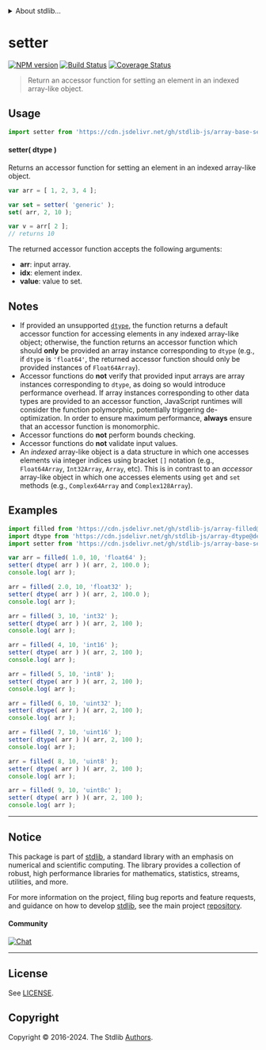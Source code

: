 <!--

@license Apache-2.0

Copyright (c) 2022 The Stdlib Authors.

Licensed under the Apache License, Version 2.0 (the "License");
you may not use this file except in compliance with the License.
You may obtain a copy of the License at

   http://www.apache.org/licenses/LICENSE-2.0

Unless required by applicable law or agreed to in writing, software
distributed under the License is distributed on an "AS IS" BASIS,
WITHOUT WARRANTIES OR CONDITIONS OF ANY KIND, either express or implied.
See the License for the specific language governing permissions and
limitations under the License.

-->


<details>
  <summary>
    About stdlib...
  </summary>
  <p>We believe in a future in which the web is a preferred environment for numerical computation. To help realize this future, we've built stdlib. stdlib is a standard library, with an emphasis on numerical and scientific computation, written in JavaScript (and C) for execution in browsers and in Node.js.</p>
  <p>The library is fully decomposable, being architected in such a way that you can swap out and mix and match APIs and functionality to cater to your exact preferences and use cases.</p>
  <p>When you use stdlib, you can be absolutely certain that you are using the most thorough, rigorous, well-written, studied, documented, tested, measured, and high-quality code out there.</p>
  <p>To join us in bringing numerical computing to the web, get started by checking us out on <a href="https://github.com/stdlib-js/stdlib">GitHub</a>, and please consider <a href="https://opencollective.com/stdlib">financially supporting stdlib</a>. We greatly appreciate your continued support!</p>
</details>

# setter

[![NPM version][npm-image]][npm-url] [![Build Status][test-image]][test-url] [![Coverage Status][coverage-image]][coverage-url] <!-- [![dependencies][dependencies-image]][dependencies-url] -->

> Return an accessor function for setting an element in an indexed array-like object.

<!-- Section to include introductory text. Make sure to keep an empty line after the intro `section` element and another before the `/section` close. -->

<section class="intro">

</section>

<!-- /.intro -->

<!-- Package usage documentation. -->



<section class="usage">

## Usage

```javascript
import setter from 'https://cdn.jsdelivr.net/gh/stdlib-js/array-base-setter@deno/mod.js';
```

#### setter( dtype )

Returns an accessor function for setting an element in an indexed array-like object.

```javascript
var arr = [ 1, 2, 3, 4 ];

var set = setter( 'generic' );
set( arr, 2, 10 );

var v = arr[ 2 ];
// returns 10
```

The returned accessor function accepts the following arguments:

-   **arr**: input array.
-   **idx**: element index.
-   **value**: value to set.

</section>

<!-- /.usage -->

<!-- Package usage notes. Make sure to keep an empty line after the `section` element and another before the `/section` close. -->

<section class="notes">

## Notes

-   If provided an unsupported [`dtype`][@stdlib/array/dtypes], the function returns a default accessor function for accessing elements in any indexed array-like object; otherwise, the function returns an accessor function which should **only** be provided an array instance corresponding to `dtype` (e.g., if `dtype` is `'float64'`, the returned accessor function should only be provided instances of `Float64Array`).
-   Accessor functions do **not** verify that provided input arrays are array instances corresponding to `dtype`, as doing so would introduce performance overhead. If array instances corresponding to other data types are provided to an accessor function, JavaScript runtimes will consider the function polymorphic, potentially triggering de-optimization. In order to ensure maximum performance, **always** ensure that an accessor function is monomorphic.
-   Accessor functions do **not** perform bounds checking.
-   Accessor functions do **not** validate input values.
-   An _indexed_ array-like object is a data structure in which one accesses elements via integer indices using bracket `[]` notation (e.g., `Float64Array`, `Int32Array`, `Array`, etc). This is in contrast to an _accessor_ array-like object in which one accesses elements using `get` and `set` methods (e.g., `Complex64Array` and `Complex128Array`).

</section>

<!-- /.notes -->

<!-- Package usage examples. -->

<section class="examples">

## Examples

<!-- eslint no-undef: "error" -->

```javascript
import filled from 'https://cdn.jsdelivr.net/gh/stdlib-js/array-filled@deno/mod.js';
import dtype from 'https://cdn.jsdelivr.net/gh/stdlib-js/array-dtype@deno/mod.js';
import setter from 'https://cdn.jsdelivr.net/gh/stdlib-js/array-base-setter@deno/mod.js';

var arr = filled( 1.0, 10, 'float64' );
setter( dtype( arr ) )( arr, 2, 100.0 );
console.log( arr );

arr = filled( 2.0, 10, 'float32' );
setter( dtype( arr ) )( arr, 2, 100.0 );
console.log( arr );

arr = filled( 3, 10, 'int32' );
setter( dtype( arr ) )( arr, 2, 100 );
console.log( arr );

arr = filled( 4, 10, 'int16' );
setter( dtype( arr ) )( arr, 2, 100 );
console.log( arr );

arr = filled( 5, 10, 'int8' );
setter( dtype( arr ) )( arr, 2, 100 );
console.log( arr );

arr = filled( 6, 10, 'uint32' );
setter( dtype( arr ) )( arr, 2, 100 );
console.log( arr );

arr = filled( 7, 10, 'uint16' );
setter( dtype( arr ) )( arr, 2, 100 );
console.log( arr );

arr = filled( 8, 10, 'uint8' );
setter( dtype( arr ) )( arr, 2, 100 );
console.log( arr );

arr = filled( 9, 10, 'uint8c' );
setter( dtype( arr ) )( arr, 2, 100 );
console.log( arr );
```

</section>

<!-- /.examples -->

<!-- Section to include cited references. If references are included, add a horizontal rule *before* the section. Make sure to keep an empty line after the `section` element and another before the `/section` close. -->

<section class="references">

</section>

<!-- /.references -->

<!-- Section for related `stdlib` packages. Do not manually edit this section, as it is automatically populated. -->

<section class="related">

</section>

<!-- /.related -->

<!-- Section for all links. Make sure to keep an empty line after the `section` element and another before the `/section` close. -->


<section class="main-repo" >

* * *

## Notice

This package is part of [stdlib][stdlib], a standard library with an emphasis on numerical and scientific computing. The library provides a collection of robust, high performance libraries for mathematics, statistics, streams, utilities, and more.

For more information on the project, filing bug reports and feature requests, and guidance on how to develop [stdlib][stdlib], see the main project [repository][stdlib].

#### Community

[![Chat][chat-image]][chat-url]

---

## License

See [LICENSE][stdlib-license].


## Copyright

Copyright &copy; 2016-2024. The Stdlib [Authors][stdlib-authors].

</section>

<!-- /.stdlib -->

<!-- Section for all links. Make sure to keep an empty line after the `section` element and another before the `/section` close. -->

<section class="links">

[npm-image]: http://img.shields.io/npm/v/@stdlib/array-base-setter.svg
[npm-url]: https://npmjs.org/package/@stdlib/array-base-setter

[test-image]: https://github.com/stdlib-js/array-base-setter/actions/workflows/test.yml/badge.svg?branch=v0.2.0
[test-url]: https://github.com/stdlib-js/array-base-setter/actions/workflows/test.yml?query=branch:v0.2.0

[coverage-image]: https://img.shields.io/codecov/c/github/stdlib-js/array-base-setter/main.svg
[coverage-url]: https://codecov.io/github/stdlib-js/array-base-setter?branch=main

<!--

[dependencies-image]: https://img.shields.io/david/stdlib-js/array-base-setter.svg
[dependencies-url]: https://david-dm.org/stdlib-js/array-base-setter/main

-->

[chat-image]: https://img.shields.io/gitter/room/stdlib-js/stdlib.svg
[chat-url]: https://app.gitter.im/#/room/#stdlib-js_stdlib:gitter.im

[stdlib]: https://github.com/stdlib-js/stdlib

[stdlib-authors]: https://github.com/stdlib-js/stdlib/graphs/contributors

[umd]: https://github.com/umdjs/umd
[es-module]: https://developer.mozilla.org/en-US/docs/Web/JavaScript/Guide/Modules

[deno-url]: https://github.com/stdlib-js/array-base-setter/tree/deno
[deno-readme]: https://github.com/stdlib-js/array-base-setter/blob/deno/README.md
[umd-url]: https://github.com/stdlib-js/array-base-setter/tree/umd
[umd-readme]: https://github.com/stdlib-js/array-base-setter/blob/umd/README.md
[esm-url]: https://github.com/stdlib-js/array-base-setter/tree/esm
[esm-readme]: https://github.com/stdlib-js/array-base-setter/blob/esm/README.md
[branches-url]: https://github.com/stdlib-js/array-base-setter/blob/main/branches.md

[stdlib-license]: https://raw.githubusercontent.com/stdlib-js/array-base-setter/main/LICENSE

[@stdlib/array/dtypes]: https://github.com/stdlib-js/array-dtypes/tree/deno

</section>

<!-- /.links -->
